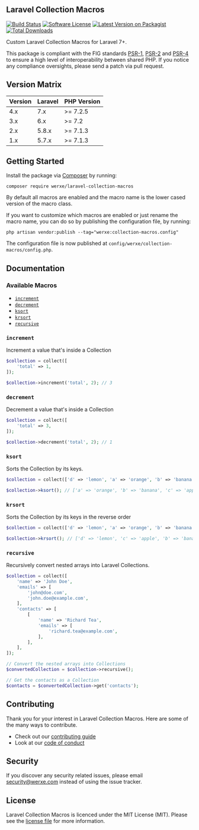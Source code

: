 ## Laravel Collection Macros

[![Build Status][icon-travis]][link-travis]
[![Software License][icon-license]][link-license]
[![Latest Version on Packagist][icon-version]][link-packagist]
[![Total Downloads][icon-downloads]][link-packagist]

Custom Laravel Collection Macros for Laravel 7+.

This package is compliant with the FIG standards [PSR-1][link-psr-1], [PSR-2][link-psr-2] and [PSR-4][link-psr-4] to ensure a high level of interoperability between shared PHP. If you notice any compliance oversights, please send a patch via pull request.

## Version Matrix

Version | Laravel | PHP Version
------- | ------- | ------------
4.x     | 7.x     | >= 7.2.5
3.x     | 6.x     | >= 7.2
2.x     | 5.8.x   | >= 7.1.3
1.x     | 5.7.x   | >= 7.1.3

## Getting Started

Install the package via [Composer](https://getcomposer.org/) by running:

```
composer require werxe/laravel-collection-macros
```

By default all macros are enabled and the macro name is the lower cased version of the macro class.

If you want to customize which macros are enabled or just rename the macro name, you can do so by publishing the configuration file, by running:

```
php artisan vendor:publish --tag="werxe:collection-macros.config"
```

The configuration file is now published at `config/werxe/collection-macros/config.php`.

## Documentation

### Available Macros

- [`increment`](#increment)
- [`decrement`](#decrement)
- [`ksort`](#ksort)
- [`krsort`](#krsort)
- [`recursive`](#recursive)

### `increment`

Increment a value that's inside a Collection

```php
$collection = collect([
    'total' => 1,
]);

$collection->increment('total', 2); // 3
```

### `decrement`

Decrement a value that's inside a Collection

```php
$collection = collect([
    'total' => 3,
]);

$collection->decrement('total', 2); // 1
```

### `ksort`

Sorts the Collection by its keys.

```php
$collection = collect(['d' => 'lemon', 'a' => 'orange', 'b' => 'banana', 'c' => 'apple']);

$collection->ksort(); // ['a' => 'orange', 'b' => 'banana', 'c' => 'apple', 'd' => 'lemon']
```

### `krsort`

Sorts the Collection by its keys in the reverse order

```php
$collection = collect(['d' => 'lemon', 'a' => 'orange', 'b' => 'banana', 'c' => 'apple']);

$collection->krsort(); // ['d' => 'lemon', 'c' => 'apple', 'b' => 'banana', 'a' => 'orange']
```

### `recursive`

Recursively convert nested arrays into Laravel Collections.

```php
$collection = collect([
    'name' => 'John Doe',
    'emails' => [
        'john@doe.com',
        'john.doe@example.com',
    ],
    'contacts' => [
        [
            'name' => 'Richard Tea',
            'emails' => [
                'richard.tea@example.com',
            ],
        ],
    ],
]);

// Convert the nested arrays into Collections
$convertedCollection = $collection->recursive();

// Get the contacts as a Collection
$contacts = $convertedCollection->get('contacts');
```

## Contributing

Thank you for your interest in Laravel Collection Macros. Here are some of the many ways to contribute.

- Check out our [contributing guide](/.github/CONTRIBUTING.md)
- Look at our [code of conduct](/.github/CODE_OF_CONDUCT.md)

## Security

If you discover any security related issues, please email security@werxe.com instead of using the issue tracker.

## License

Laravel Collection Macros is licenced under the MIT License (MIT). Please see the [license file](LICENSE) for more information.

[link-psr-1]:     http://www.php-fig.org/psr/psr-1/
[link-psr-2]:     http://www.php-fig.org/psr/psr-2/
[link-psr-4]:     http://www.php-fig.org/psr/psr-4/
[link-travis]:    https://travis-ci.org/werxe/laravel-collection-macros
[link-license]:   https://opensource.org/licenses/MIT
[link-packagist]: https://packagist.org/packages/werxe/laravel-collection-macros

[icon-travis]:    https://travis-ci.org/werxe/laravel-collection-macros.svg?branch=4.x
[icon-license]:   https://poser.pugx.org/werxe/laravel-collection-macros/license
[icon-version]:   https://poser.pugx.org/werxe/laravel-collection-macros/version
[icon-downloads]: https://poser.pugx.org/werxe/laravel-collection-macros/downloads
